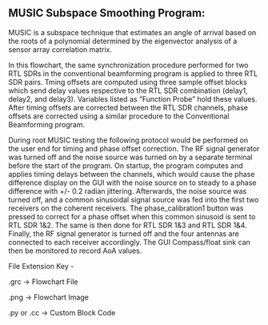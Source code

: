 ## MUSIC Subspace Smoothing Program:

MUSIC is a subspace technique that estimates an angle of arrival based on the roots of a polynomial determined by the eigenvector analysis of a sensor array correlation matrix. 

In this flowchart, the same synchronization procedure performed for two RTL SDRs in the conventional beamforming program is applied to three RTL SDR pairs. Tming offsets are computed using three sample offset blocks which send delay values respective to the RTL SDR combination (delay1, delay2, and delay3). Variables listed as “Function Probe” hold these values. After timing offsets are corrected between the RTL SDR channels, phase offsets are corrected using a similar procedure to the Conventional Beamforming program.  

During root MUSIC testing the following protocol would be performed on the user end for timing and phase offset correction. The RF signal generator was turned off and the noise source was turned on by a separate terminal before the start of the program. On startup, the program computes and applies timing delays between the channels, which would cause the phase difference display on the GUI with the noise source on to steady to a phase difference with +/- 0.2 radian jittering. Afterwards, the noise source was turned off, and a common sinusoidal signal source was fed into the first two receivers on the coherent receivers. The phase_calibration1 button was pressed to correct for a phase offset when this common sinusoid is sent to RTL SDR 1&2. The same is then done for RTL SDR 1&3 and RTL SDR 1&4. Finally, the RF signal generator is turned off and the four antennas are connected to each receiver accordingly. The GUI Compass/float sink can then be monitored to record AoA values. 

File Extension Key -

.grc -> Flowchart File

.png -> Flowchart Image

.py or .cc -> Custom Block Code
